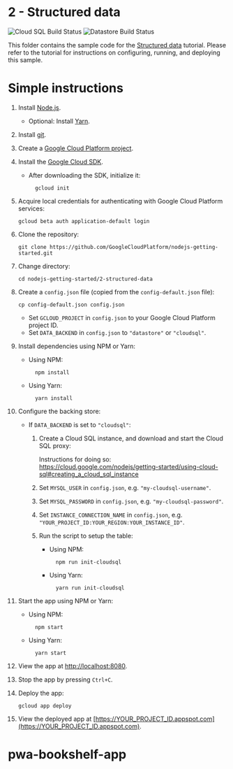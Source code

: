# 2 - Structured data

![Cloud SQL Build Status][ci-badge-cloudsql] ![Datastore Build Status][ci-badge-datastore]

[ci-badge-datastore]: https://storage.googleapis.com/nodejs-getting-started-tests-badges/2-datastore.svg
[ci-badge-cloudsql]: https://storage.googleapis.com/nodejs-getting-started-tests-badges/2-cloudsql.svg

This folder contains the sample code for the [Structured data][step-2]
tutorial. Please refer to the tutorial for instructions on configuring, running,
and deploying this sample.

[step-2]: https://cloud.google.com/nodejs/getting-started/using-structured-data

# Simple instructions

1.  Install [Node.js](https://nodejs.org/en/).

    * Optional: Install [Yarn](https://yarnpkg.com/).

1.  Install [git](https://git-scm.com/).
1.  Create a [Google Cloud Platform project](https://console.cloud.google.com).
1.  Install the [Google Cloud SDK](https://cloud.google.com/sdk/).

    * After downloading the SDK, initialize it:

            gcloud init

1.  Acquire local credentials for authenticating with Google Cloud Platform
    services:

        gcloud beta auth application-default login

1.  Clone the repository:

        git clone https://github.com/GoogleCloudPlatform/nodejs-getting-started.git

1.  Change directory:

        cd nodejs-getting-started/2-structured-data

1.  Create a `config.json` file (copied from the `config-default.json` file):

        cp config-default.json config.json

    * Set `GCLOUD_PROJECT` in `config.json` to your Google Cloud Platform
      project ID.
    * Set `DATA_BACKEND` in `config.json` to `"datastore"` or `"cloudsql"`.

1.  Install dependencies using NPM or Yarn:

    * Using NPM:

            npm install

    * Using Yarn:

            yarn install

1.  Configure the backing store:

    * If `DATA_BACKEND` is set to `"cloudsql"`:

        1.  Create a Cloud SQL instance, and download and start the Cloud SQL
            proxy:

            Instructions for doing so: https://cloud.google.com/nodejs/getting-started/using-cloud-sql#creating_a_cloud_sql_instance
        1.  Set `MYSQL_USER` in `config.json`, e.g. `"my-cloudsql-username"`.
        1.  Set `MYSQL_PASSWORD` in `config.json`, e.g. `"my-cloudsql-password"`.
        1.  Set `INSTANCE_CONNECTION_NAME` in `config.json`, e.g. `"YOUR_PROJECT_ID:YOUR_REGION:YOUR_INSTANCE_ID"`.
        1.  Run the script to setup the table:

            * Using NPM:

                    npm run init-cloudsql

            * Using Yarn:

                    yarn run init-cloudsql

1.  Start the app using NPM or Yarn:

    * Using NPM:

            npm start

    * Using Yarn:

            yarn start

1.  View the app at [http://localhost:8080](http://localhost:8080).

1.  Stop the app by pressing `Ctrl+C`.

1.  Deploy the app:

        gcloud app deploy

1.  View the deployed app at [https://YOUR_PROJECT_ID.appspot.com](https://YOUR_PROJECT_ID.appspot.com).
# pwa-bookshelf-app

